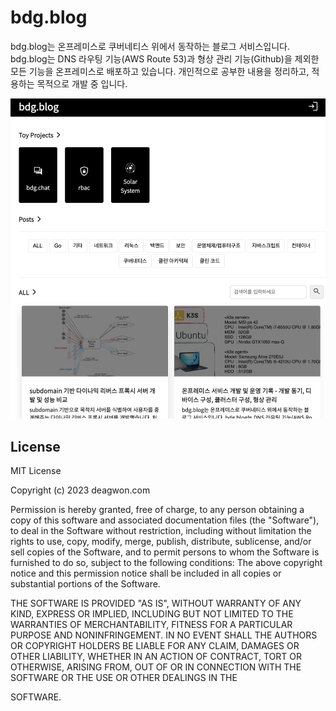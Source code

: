 # bdg.blog

bdg.blog는 온프레미스로 쿠버네티스 위에서 동작하는 블로그 서비스입니다. bdg.blog는 DNS 라우팅 기능(AWS Route 53)과 형상 관리 기능(Github)을 제외한 모든 기능을 온프레미스로 배포하고 있습니다. 개인적으로 공부한 내용을 정리하고, 적용하는 목적으로 개발 중 입니다.

![preview](/asset/preview.png)

## License

MIT License

Copyright (c) 2023 deagwon.com

Permission is hereby granted, free of charge, to any person obtaining a copy
of this software and associated documentation files (the "Software"), to deal
in the Software without restriction, including without limitation the rights
to use, copy, modify, merge, publish, distribute, sublicense, and/or sell
copies of the Software, and to permit persons to whom the Software is
furnished to do so, subject to the following conditions:
The above copyright notice and this permission notice shall be included in all
copies or substantial portions of the Software.

THE SOFTWARE IS PROVIDED "AS IS", WITHOUT WARRANTY OF ANY KIND, EXPRESS OR
IMPLIED, INCLUDING BUT NOT LIMITED TO THE WARRANTIES OF MERCHANTABILITY,
FITNESS FOR A PARTICULAR PURPOSE AND NONINFRINGEMENT. IN NO EVENT SHALL THE
AUTHORS OR COPYRIGHT HOLDERS BE LIABLE FOR ANY CLAIM, DAMAGES OR OTHER
LIABILITY, WHETHER IN AN ACTION OF CONTRACT, TORT OR OTHERWISE, ARISING FROM,
OUT OF OR IN CONNECTION WITH THE SOFTWARE OR THE USE OR OTHER DEALINGS IN THE

SOFTWARE.
